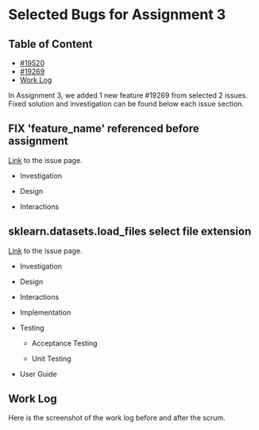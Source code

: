 # Selected Bugs for Assignment 3

## Table of Content

- [#19520](https://github.com/UTSCCSCD01/course-project-apple_team/tree/master/a3#fix-feature_name-referenced-before-assignment)
- [#19269](https://github.com/UTSCCSCD01/course-project-apple_team/tree/master/a3#sklearndatasetsload_files-select-file-extension)
- [Work Log](https://github.com/UTSCCSCD01/course-project-apple_team/tree/master/a3#sklearndatasetsload_files-select-file-extension)

In Assignment 3, we added 1 new feature #19269 from selected 2 issues. Fixed solution and investigation can be found below each issue section.

## FIX 'feature_name' referenced before assignment

[Link](https://github.com/scikit-learn/scikit-learn/issues/19520) to the issue page.

- Investigation

- Design

- Interactions

## sklearn.datasets.load_files select file extension

[Link](https://github.com/scikit-learn/scikit-learn/issues/19269) to the issue page.

- Investigation

- Design

- Interactions

- Implementation

- Testing

  - Acceptance Testing

  - Unit Testing

- User Guide

## Work Log

Here is the screenshot of the work log before and after the scrum.
